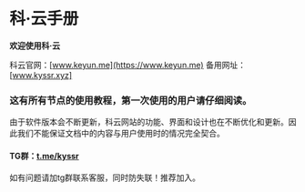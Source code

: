 # 科·云手册

**欢迎使用科·云**

科云官网：[www.keyun.me](https://www.keyun.me)          备用网址：[www.kyssr.xyz]

### 这有所有节点的使用教程，第一次使用的用户请仔细阅读。

由于软件版本会不断更新，科云网站的功能、界面和设计也在不断优化和更新。因此我们不能保证文档中的内容与用户使用时的情况完全契合。

#### TG群：[t.me/kyssr](https://t.me/kyssr)

如有问题请加tg群联系客服，同时防失联！推荐加入。

